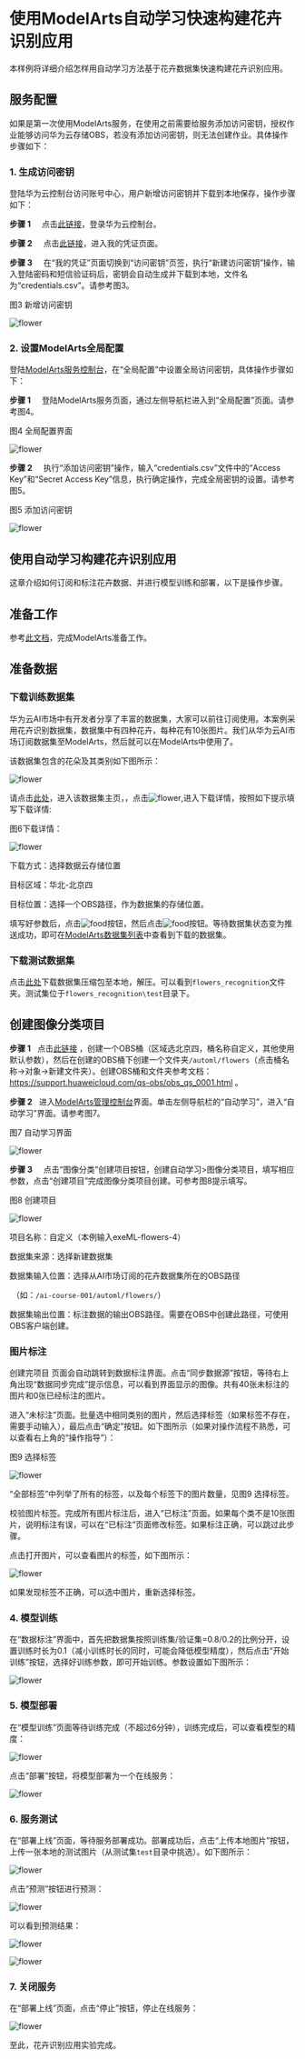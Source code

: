 

# 使用ModelArts自动学习快速构建花卉识别应用

本样例将详细介绍怎样用自动学习方法基于花卉数据集快速构建花卉识别应用。

## 服务配置

如果是第一次使用ModelArts服务，在使用之前需要给服务添加访问密钥，授权作业能够访问华为云存储OBS，若没有添加访问密钥，则无法创建作业。具体操作步骤如下：


### 1. 生成访问密钥

登陆华为云控制台访问账号中心，用户新增访问密钥并下载到本地保存，操作步骤如下：

**步骤 1** &#160; &#160;   点击[此链接](https://www.huaweicloud.com/product/modelarts.html)，登录华为云控制台。

**步骤 2** &#160; &#160; 点击[此链接](https://console.huaweicloud.com/iam/?locale=zh-cn#/mine/accessKey)，进入我的凭证页面。

**步骤 3** &#160; &#160; 在“我的凭证”页面切换到“访问密钥”页签，执行“新建访问密钥”操作，输入登陆密码和短信验证码后，密钥会自动生成并下载到本地，文件名为“credentials.csv”。请参考图3。

图3 新增访问密钥

![flower](./images/新增访问秘钥.png)

### 2. 设置ModelArts全局配置

登陆[ModelArts服务控制台](https://console.huaweicloud.com/modelarts/?region=cn-north-4&locale=zh-cn#/manage/dashboard)，在“全局配置”中设置全局访问密钥，具体操作步骤如下：

**步骤 1** &#160; &#160; 登陆ModelArts服务页面，通过左侧导航栏进入到“全局配置”页面。请参考图4。

图4 全局配置界面

![flower](images/全局配置.png)

**步骤 2** &#160; &#160; 执行“添加访问密钥”操作，输入“credentials.csv”文件中的“Access Key”和“Secret Access Key”信息，执行确定操作，完成全局密钥的设置。请参考图5。

图5 添加访问密钥

![flower](images/添加访问秘钥.png)

## 使用自动学习构建花卉识别应用

这章介绍如何订阅和标注花卉数据、并进行模型训练和部署，以下是操作步骤。

## 准备工作

参考[此文档](https://github.com/huaweicloud/ModelArts-Lab/tree/master/docs/ModelArts准备工作)，完成ModelArts准备工作。

## 准备数据

### 下载训练数据集

华为云AI市场中有开发者分享了丰富的数据集，大家可以前往订阅使用。本案例采用花卉识别数据集，数据集中有四种花卉，每种花有10张图片。我们从华为云AI市场订阅数据集至ModelArts，然后就可以在ModelArts中使用了。

该数据集包含的花朵及其类别如下图所示：

![flower](images/labels.png)

请点击[此处](https://marketplace.huaweicloud.com/markets/aihub/datasets/detail/?content_id=a3f3c385-ea26-4902-9b9c-e3e47aedff3a)，进入该数据集主页，，点击![flower](./images/下载按钮.png),进入下载详情，按照如下提示填写下载详情:

图6下载详情：

![flower](./images/数据下载详情1.png)

下载方式：选择数据云存储位置

目标区域：华北-北京四

目标位置：选择一个OBS路径，作为数据集的存储位置。

填写好参数后，点击![food](./images/下一步.png)按钮，然后点击![food](./images/确定.png)按钮。等待数据集状态变为推送成功，即可在[ModelArts数据集列表](https://console.huaweicloud.com/modelarts/?region=cn-north-4#/dataset)中查看到下载的数据集。

### 下载测试数据集

点击[此处](https://modelarts-labs.obs.cn-north-1.myhuaweicloud.com/ExeML/ExeML_Flowers_Recognition/flowers_recognition.tar.gz)下载数据集压缩包至本地，解压。可以看到`flowers_recognition`文件夹。测试集位于`flowers_recognition\test`目录下。

##  创建图像分类项目

**步骤 1**&#160; &#160;点击[此链接](https://storage.huaweicloud.com/obs/?&locale=zh-cn#/obs/create) ，创建一个OBS桶（区域选北京四，桶名称自定义，其他使用默认参数），然后在创建的OBS桶下创建一个文件夹`/automl/flowers`（点击桶名称->对象->新建文件夹）。创建OBS桶和文件夹参考文档：https://support.huaweicloud.com/qs-obs/obs_qs_0001.html 。

**步骤 2**&#160; &#160;进入[ModelArts管理控制台](https://console.huaweicloud.com/modelarts/?region=cn-north-4&locale=zh-cn#/manage/dashboard)界面。单击左侧导航栏的“自动学习”，进入“自动学习”界面。请参考图7。

图7 自动学习界面

![flower](images/自动学习.png)

**步骤 3** &#160; &#160; 点击“图像分类”创建项目按钮，创建自动学习>图像分类项目，填写相应参数，点击“创建项目”完成图像分类项目创建。可参考图8提示填写。

图8 创建项目

![flower](images/创建分类项目1.png)

项目名称：自定义（本例输入exeML-flowers-4）

数据集来源：选择新建数据集

数据集输入位置：选择从AI市场订阅的花卉数据集所在的OBS路径

​							（如：`/ai-course-001/automl/flowers/`）

数据集输出位置：标注数据的输出OBS路径。需要在OBS中创建此路径，可使用OBS客户端创建。

### 图片标注

创建完项目&#160;页面会自动跳转到数据标注界面。点击“同步数据源”按钮，等待右上角出现“数据同步完成”提示信息，可以看到界面显示的图像。共有40张未标注的图片和0张已经标注的图片。

进入“未标注”页面。批量选中相同类别的图片，然后选择标签（如果标签不存在，需要手动输入），最后点击“确定”按钮。如下图所示（如果对操作流程不熟悉，可以查看右上角的“操作指导”）：

图9 选择标签

![flower](images/选择标签.png)

“全部标签”中列举了所有的标签，以及每个标签下的图片数量，见图9 选择标签。

校验图片标签。完成所有图片标注后，进入“已标注”页面。如果每个类不是10张图片，说明标注有误，可以在“已标注”页面修改标签。如果标注正确，可以跳过此步骤。

点击打开图片，可以查看图片的标签，如下图所示：

![flower](images/查看标签.png)

如果发现标签不正确，可以选中图片，重新选择标签。

### 4. 模型训练

在“数据标注”界面中，首先把数据集按照训练集/验证集=0.8/0.2的比例分开，设置训练时长为0.1（减小训练时长的同时，可能会降低模型精度），然后点击“开始训练”按钮，选择好训练参数，即可开始训练。参数设置如下图所示：

![flower](images/训练设置.png)

### 5. 模型部署

在“模型训练”页面等待训练完成（不超过6分钟），训练完成后，可以查看模型的精度：

![flower](images/训练完成.png)

点击“部署”按钮，将模型部署为一个在线服务：

![flower](images/部署.png)

### 6. 服务测试

在“部署上线”页面，等待服务部署成功。部署成功后，点击“上传本地图片”按钮，上传一张本地的测试图片（从测试集`test`目录中挑选）。如下图所示：

![flower](images/上传本地图片.png)

点击“预测”按钮进行预测：

![flower](images/测试.png)

可以看到预测结果：

![flower](images/预测结果.png)

![flower](images/预测结果.png)

### 7. 关闭服务

在“部署上线”页面，点击“停止”按钮，停止在线服务：

![flower](images/停止服务.png)


至此，花卉识别应用实验完成。


